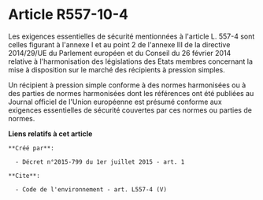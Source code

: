 # Article R557-10-4

Les exigences essentielles de sécurité mentionnées à l'article L. 557-4 sont celles figurant à l'annexe I et au point 2 de
l'annexe III de la directive 2014/29/UE du Parlement européen et du Conseil du 26 février 2014 relative à l'harmonisation des
législations des Etats membres concernant la mise à disposition sur le marché des récipients à pression simples.

Un récipient à pression simple conforme à des normes harmonisées ou à des parties de normes harmonisées dont les références
ont été publiées au Journal officiel de l'Union européenne est présumé conforme aux exigences essentielles de sécurité
couvertes par ces normes ou parties de normes.

**Liens relatifs à cet article**

	**Créé par**:

	  - Décret n°2015-799 du 1er juillet 2015 - art. 1

	**Cite**:

	  - Code de l'environnement - art. L557-4 (V)
